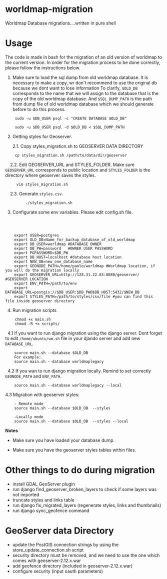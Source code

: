 # worldmap-migration
Worldmap Database migrations....written in pure shell

Usage
=====

The code is made in bash for the migration of an old version of worldmap to the current version. In order for the migration process to be done correctly, please follow the instructions below.

1. Make sure to load the sql dump from old worldmap database. It is necessary to make a copy, wr don't recommend to use the original db because we dont want to lose information To clarify, `$OLD_DB` corresponds to the name that we will assign to the database that is the copy of the old worldmap database. And `$SQL_DUMP_PATH` is the path from dump file of old worldmap database which we should generate before to do this process.

		sudo -u $DB_USER psql -c "CREATE DATABASE $OLD_DB"

		sudo -u $DB_USER psql -d $OLD_DB < $SQL_DUMP_PATH

2. Getting styles for Geoserver.

    2.1. Copy styles_migration.sh to GEOSERVER DATA DIRECTORY

		cp styles_migration.sh /path/to/data/dir/geoserver

     2.2. Edit GEOSERVER_URL and STYLES_FOLDER. Make sure `GEOSERVER_URL` corresponds to public location and `STYLES_FOLDER` is the directory where geoserver saves the styles.

		 vim styles_migration.sh
     2.3. Generate `styles.csv`.

   	         ./styles_migration.sh

3. Configurate some env variables. Please edit config.sh file.

   	 
```
   	 
	export USER=postgres
	export OLD_DB=Name_for_backup_database_of_old_worldmap
	export DB_USER=worldmap #DATABASE OWNER
	export DB_PW=password   #OWNER USER PASSWORD
	export PGPASSWORD=$DB_PW
	export DB_HOST=localhost #database host location
	export NEW_DB=new_one_database_name
	export GEONODE_PATH=/home/paolo/worldmap #Worldmap location, if you will do the migration locally
	export GEOSERVER_URL=http://128.31.22.83:8080/geoserver/ #GEOSERVER LOCATION
	export ENV_PATH=/path/to/env
	export DATABASE_URL=postgis://$DB_USER:$DB_PW@$DB_HOST:5432/$NEW_DB
	export STYLES_PATH=/path/to/styles/csv/file #you can find this file inside geoserver directory

```

4. Run migration scripts

		chmod +x main.sh
		chmod -R +x scripts/
   4.1  If you want to run  django migration using the django server. Dont forget to edit `/home/ubuntu/wm.sh` file in your djando server and add new `DATABASE_URL`.

		source main.sh --database $OLD_DB
		For example:
		source main.sh --database worldmaplegacy
   4.2 If you wan to run django migration locally. Remind to set correctly `GEONODE_PATH` and `ENV_PATH`.

 		source main.sh --database worldmaplegacy --local

   4.3 Migration with geoserver styles:

		- Remote mode
		source main.sh --database $OLD_DB  --styles

		-Locally mode
		source main.sh --database $OLD_DB  --styles --local

**Notes**

- Make sure you have loaded your database dump.

- Make sure you have the geoserver styles tables within files.


Other things to do during migration
===================================

* install GDAL GeoServer plugin
* run django find_geoserver_broken_layers to check if some layers was not imported
* truncate styles and links table
* run django fix_migrated_layers (regenerate styles, links and thumbnails)
* run django sync_geofence command

GeoServer data Directory
========================

* update the PostGIS connection strings by using the store_update_connection.sh script
* security directory must be removed, and we need to use the one which comes with geoserver-2.12.x.war
* add geofence directory (included in geoserver-2.12.x.war)
* configure security (input oauth parameters)
